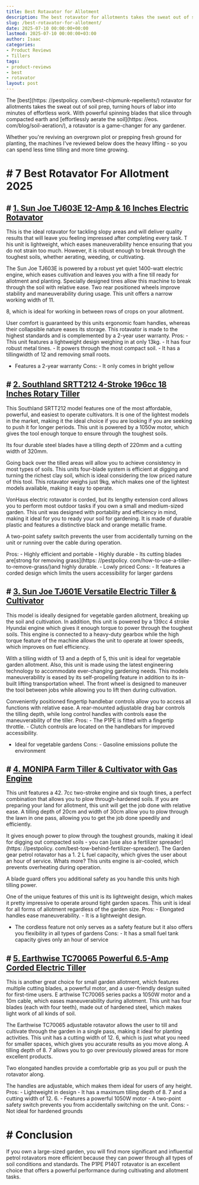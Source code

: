 ```yaml
---
title: Best Rotavator for Allotment
description: The best rotavator for allotments takes the sweat out of soil prep, turning hours of labor into minutes of effortless work.With powerful spinning blades that...
slug: /best-rotavator-for-allotment/
date: 2025-07-10 00:00:00+00:00
lastmod: 2025-07-10 00:00:00+03:00
author: Isaac
categories:
- Product Reviews
- Tillers
tags:
- product-reviews
- best
- rotavator
layout: post
---
```


The [best](https: //pestpolicy. com/best-chipmunk-repellents/) rotavator for allotments takes the sweat out of soil prep, turning hours of labor into minutes of effortless work. With powerful spinning blades that slice through compacted earth and [effortlessly aerate the soil](https: //eos. com/blog/soil-aeration/), a rotavator is a game-changer for any gardener.

Whether you're reviving an overgrown plot or prepping fresh ground for planting, the machines I've reviewed below does the heavy lifting - so you can spend less time tilling and more time growing.

# # 7 Best Rotavator For Allotment 2025

## # [1. Sun Joe TJ603E 12-Amp & 16 Inches Electric Rotavator](https://www.amazon.com/dp/B00V6IEVXM/?tag=p-policy-20)

This is the ideal rotavator for tackling slopy areas and will deliver quality results that will leave you feeling impressed after completing every task. T his unit is lightweight, which eases maneuverability hence ensuring that you do not strain too much. However, it is robust enough to break through the toughest soils, whether aerating, weeding, or cultivating.

The Sun Joe TJ603E is powered by a robust yet quiet 1400-watt electric engine, which eases cultivation and leaves you with a fine till ready for allotment and planting. Specially designed tines allow this machine to break through the soil with relative ease. Two rear positioned wheels improve stability and maneuverability during usage. This unit offers a narrow working width of 11.

8, which is ideal for working in between rows of crops on your allotment.

User comfort is guaranteed by this units ergonomic foam handles, whereas their collapsible nature eases its storage. This rotavator is made to the highest standards and is complemented by a 2-year user warranty. Pros: - This unit features a lightweight design weighing in at only 13kg. - It has four robust metal tines. - It powers through the most compact soil. - It has a tillingwidth of 12 and removing small roots.

- Features a 2-year warranty Cons: - It only comes in bright yellow

## # [2. Southland SRTT212 4-Stroke 196cc 18 Inches Rotary Tiller](https://www.amazon.com/dp/B007ICK4U4/?tag=p-policy-20)

This Southland SRTT212 model features one of the most affordable, powerful, and easiest to operate cultivators. It is one of the lightest models in the market, making it the ideal choice if you are looking if you are seeking to push it for longer periods. This unit is powered by a 1050w motor, which gives the tool enough torque to ensure through the toughest soils.

Its four durable steel blades have a tilling depth of 220mm and a cutting width of 320mm.

Going back over the tilled areas will allow you to achieve consistency in most types of soils. This units four-blade system is efficient at digging and turning the richest clay soil, which is ideal considering the low priced nature of this tool. This rotavator weighs just 9kg, which makes one of the lightest models available, making it easy to operate.

VonHaus electric rotavator is corded, but its lengthy extension cord allows you to perform most outdoor tasks if you own a small and medium-sized garden. This unit was designed with portability and efficiency in mind, making it ideal for you to ready your soil for gardening. It is made of durable plastic and features a distinctive black and orange metallic frame.

A two-point safety switch prevents the user from accidentally turning on the unit or running over the cable during operation.

Pros: - Highly efficient and portable - Highly durable - Its cutting blades are[strong for removing grass](https: //pestpolicy. com/how-to-use-a-tiller-to-remove-grass/)and highly durable. - Lowly priced Cons: - It features a corded design which limits the users accessibility for larger gardens

## # [3. Sun Joe TJ601E Versatile Electric Tiller & Cultivator](https://www.amazon.com/dp/B07CCN5T6D/?tag=p-policy-20)

This model is ideally designed for vegetable garden allotment, breaking up the soil and cultivation. In addition, this unit is powered by a 139cc 4 stroke Hyundai engine which gives it enough torque to power through the toughest soils. This engine is connected to a heavy-duty gearbox while the high torque feature of the machine allows the unit to operate at lower speeds, which improves on fuel efficiency.

With a tilling width of 13 and a depth of 5, this unit is ideal for vegetable garden allotment. Also, this unit is made using the latest engineering technology to accommodate ever-changing gardening needs. This models maneuverability is eased by its self-propelling feature in addition to its in-built lifting transportation wheel. The front wheel is designed to maneuver the tool between jobs while allowing you to lift then during cultivation.

Conveniently positioned fingertip handlebar controls allow you to access all functions with relative ease. A rear-mounted adjustable drag bar controls the tilling depth, while long control handles with controls ease the maneuverability of the tiller. Pros: - The P1PE is fitted with a fingertip throttle. - Clutch controls are located on the handlebars for improved accessibility.

- Ideal for vegetable gardens Cons: - Gasoline emissions pollute the environment

## # [4. MONIPA Farm Tiller & Cultivator with Gas Engine](https://www.amazon.com/dp/B07SH72BGY/?tag=p-policy-20)

This unit features a 42. 7cc two-stroke engine and six tough tines, a perfect combination that allows you to plow through-hardened soils. If you are preparing your land for allotment, this unit will get the job done with relative ease. A tilling depth of 20cm and width of 30cm allow you to plow through the lawn in one pass, allowing you to get the job done speedily and efficiently.

It gives enough power to plow through the toughest grounds, making it ideal for digging out compacted soils - you can [use also a fertilizer spreader](https: //pestpolicy. com/best-tow-behind-fertilizer-spreader/). The Garden gear petrol rotavator has a 1. 2 L fuel capacity, which gives the user about an hour of service. Whats more? This units engine is air-cooled, which prevents overheating during operation.

A blade guard offers you additional safety as you handle this units high tilling power.

One of the unique features of this unit is its lightweight design, which makes it pretty impressive to operate around tight garden spaces. This unit is ideal for all forms of allotment regardless of the garden size. Pros: - Elongated handles ease maneuverability. - It is a lightweight design.

- The cordless feature not only serves as a safety feature but it also offers you flexibility in all types of gardens Cons: - It has a small fuel tank capacity gives only an hour of service

## # [5. Earthwise TC70065 Powerful 6.5-Amp Corded Electric Tiller](https://www.amazon.com/dp/B07F9RZBB7/?tag=p-policy-20)

This is another great choice for small garden allotment, which features multiple cutting blades, a powerful motor, and a user-friendly design suited for first-time users. E arthwise TC70065 series packs a 1050W motor and a 10m cable, which eases maneuverability during allotment. This unit has four blades (each with four teeth), made out of hardened steel, which makes light work of all kinds of soil.

The Earthwise TC70065 adjustable rotavator allows the user to till and cultivate through the garden in a single pass, making it ideal for planting activities. This unit has a cutting width of 12. 6, which is just what you need for smaller spaces, which gives you accurate results as you move along. A tilling depth of 8. 7 allows you to go over previously plowed areas for more excellent products.

Two elongated handles provide a comfortable grip as you pull or push the rotavator along.

The handles are adjustable, which makes them ideal for users of any height. Pros: - Lightweight in design - It has a maximum tilling depth of 8. 7 and a cutting width of 12. 6. - Features a powerful 1050W motor - A two-point safety switch prevents you from accidentally switching on the unit. Cons: - Not ideal for hardened grounds

# # Conclusion

If you own a large-sized garden, you will find more significant and influential petrol rotavators more efficient because they can power through all types of soil conditions and standards. The P1PE P140T rotavator is an excellent choice that offers a powerful performance during cultivating and allotment tasks.
